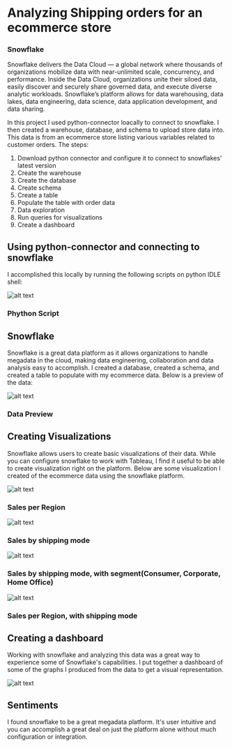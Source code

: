 # Analyzing Shipping orders for an ecommerce store
### Snowflake

Snowflake delivers the Data Cloud — a global network where thousands of organizations mobilize data with near-unlimited scale, concurrency, and performance. Inside the Data Cloud, organizations unite their siloed data, easily discover and securely share governed data, and execute diverse analytic workloads. Snowflake’s platform allows for data warehousing, data lakes, data engineering, data science, data application development, and data sharing. 

In this project I used python-connector loacally to connect to snowflake. I then created a warehouse, database, and schema to upload store data into. This data is from an ecommerce store listing various variables related to customer orders. The steps:

1. Download python connector and configure it to connect to snowflakes' latest version
2. Create the warehouse
3. Create the database
4. Create schema
5. Create a table
6. Populate the table with order data
7. Data exploration
8. Run queries for visualizations
9. Create a dashboard


## Using python-connector and connecting to snowflake
I accomplished this locally by running the following scripts on python IDLE shell:

![alt text](https://github.com/Zi-Stonga/Snowflake/blob/main/Images/python_script.JPG)


### Phython Script

## Snowflake
Snowflake is a great data platform as it allows organizations to handle megadata in the cloud, making data engineering, collaboration and data analysis easy to accomplish. I created a database, created a schema, and created a table to populate with my ecommerce data. Below is a preview of the data:



![alt text](https://github.com/Zi-Stonga/Snowflake/blob/main/Images/Data_preview.JPG)

### Data Preview

## Creating Visualizations
Snowflake allows users to create basic visualizations of their data. While you can configure snowflake to work with Tableau, I find it useful to be able to create visualization right on the platform. Below are some visualization I created of the ecommerce data using the snowflake platform.

![alt text](https://github.com/Zi-Stonga/Snowflake/blob/main/Images/Sales,region.JPG)

### Sales per Region

![alt text](https://github.com/Zi-Stonga/Snowflake/blob/main/Images/Sales,shipmode.JPG)

### Sales by shipping mode

![alt text](https://github.com/Zi-Stonga/Snowflake/blob/main/Images/Shipmode,Segment.JPG)

### Sales by shipping mode, with segment(Consumer, Corporate, Home Office)

![alt text](https://github.com/Zi-Stonga/Snowflake/blob/main/Images/Shipmode,Sales,region.JPG)


### Sales per Region, with shipping mode




## Creating a dashboard
Working with snowflake and analyzing this data was a great way to experience some of Snowflake's capabilities. I put together a dashboard of some of the graphs I produced from the data to get a visual representation.

![alt text](https://github.com/Zi-Stonga/Snowflake/blob/main/Images/dashboard2.JPG)

## Sentiments
I found snowflake to be a great megadata platform. It's user intuitive and you can accomplish a great deal on just the platform alone without much configuration or integration.




